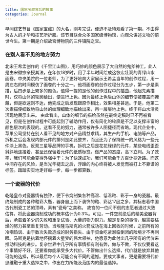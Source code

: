 ```yaml
---
title: 国家宝藏背后的故事
categories: Journal
---
```

早闻综艺节目《国家宝藏》的大名，刚考完试，便迫不及待观看了第一期，不由得为古人的才华和技艺所折服。该节目联合众多国家级博物馆，向观众讲述文物的前世今生。第一期是介绍故宫博物院的三件镇院之宝。
### 在别人看不见的地方努力
北宋王希孟创作的《千里江山图》，用巧妙的颜色展示了大自然的鬼斧神工。此人是由宋徽宗亲授其法，在年仅18岁时，用了半年时间绘成这恢宏壮观的青绿山水画卷。中央美院的一位老师，为了更好地向大家展示王希孟当年的创作过程，用一周左右的时间模仿了画卷的十分之一。他将画卷的创作过程分为五步，第一步是素描，后四步是上繁多的颜色。值得一提的是他的创作过程中的插曲，他起先素描时，仅将山体的轮廓绘出，便进行上色。因为最终上色后山体的细节便被覆盖而掩藏，但是欲速则不达，他完成之后发现跟原作相比，效果相差甚远。于是，他第二次素描便细致地将山体的纹理细致地描绘出来，再一层层地上色，终于将山水活灵活现地展示出来。
由此看出，山体的细节的描绘虽然在最终定稿时已不再被看见，但是在创作过程中可能起到了辅助作用，仅有简化的轮廓是不足以支撑丰富的颜色层次的表现的。这看不见的努力，通常被许多人图捷径而省略。现代企业中，苹果公司坚持在别人看不见的地方对产品精益求精，其生产的手机、电脑等产品，拆机之后会发现内部元件的排列是如此整齐，而且还为了保持统一的风格为一些元件涂上黑色。反观三星等品牌的手机，拆机之后是花花绿绿的元件，某些电线歪歪斜斜地连接着，甚至还保留着元件的纸质标签。做产品的态度，高下立判。为了效率，我们可能会变得外强中干；为了快速成功，我们可能会千方百计抄近路。而这中间存在的风险，是当光华褪去之后，浮躁的内心终将被人发觉而被打上不靠谱的标签。踏踏实实地走好每一步，每一步都算数。
### 一个瓷器的代价
乾隆皇帝对瓷器情有独钟，便下令烧制集各种高温、低温釉、彩于一身的瓷器。最终烧制成的各种釉彩大瓶，器身自上而下装饰的釉、彩达17层之多，其标志着中国古代制瓷工艺的顶峰，素有“瓷母”之美称。
故宫的一位问不倒的志愿者通过大致估算，将此瓷器烧制成功的概率估计为0.3%。可见，一件空前绝后的精美瓷器背后，承载着多少的失败和重复试验、大量的物力财力。越是复杂的事情，越需要枯燥的努力甚至重复劳动。当埃隆马斯克的火箭成功在海上回收的时候，之前所有的冷嘲热讽、由于数次失败造成的财务损失、由于资金吃紧濒临倒闭的险境才不再刺眼。马斯克是执着地怀揣着火星梦的伟大领袖，他愿意为此付出几乎所有的代价来推动科技的进步。复杂世界中几乎所有事情都有利有弊，做与不做，不仅仅要看这个事情好不好，还要看你能承受多大代价。不管做出什么选择，代价就是放弃其他可能的选择，所以最后每个人可能会有不同的遗憾。要成大事者，更是需要将代价思维融于重大选择之中，作出在力所能及范围内的最佳选择。



